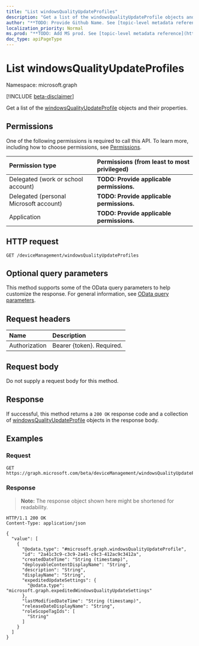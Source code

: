 ```yaml
---
title: "List windowsQualityUpdateProfiles"
description: "Get a list of the windowsQualityUpdateProfile objects and their properties."
author: "**TODO: Provide Github Name. See [topic-level metadata reference](https://msgo.azurewebsites.net/add/document/guidelines/metadata.html#topic-level-metadata)**"
localization_priority: Normal
ms.prod: "**TODO: Add MS prod. See [topic-level metadata reference](https://msgo.azurewebsites.net/add/document/guidelines/metadata.html#topic-level-metadata)**"
doc_type: apiPageType
---
```


# List windowsQualityUpdateProfiles
Namespace: microsoft.graph

[!INCLUDE [beta-disclaimer](../../includes/beta-disclaimer.md)]

Get a list of the [windowsQualityUpdateProfile](../resources/windowsqualityupdateprofile.md) objects and their properties.

## Permissions
One of the following permissions is required to call this API. To learn more, including how to choose permissions, see [Permissions](/graph/permissions-reference).

|Permission type|Permissions (from least to most privileged)|
|:---|:---|
|Delegated (work or school account)|**TODO: Provide applicable permissions.**|
|Delegated (personal Microsoft account)|**TODO: Provide applicable permissions.**|
|Application|**TODO: Provide applicable permissions.**|

## HTTP request

<!-- {
  "blockType": "ignored"
}
-->
``` http
GET /deviceManagement/windowsQualityUpdateProfiles
```

## Optional query parameters
This method supports some of the OData query parameters to help customize the response. For general information, see [OData query parameters](/graph/query-parameters).

## Request headers
|Name|Description|
|:---|:---|
|Authorization|Bearer {token}. Required.|

## Request body
Do not supply a request body for this method.

## Response

If successful, this method returns a `200 OK` response code and a collection of [windowsQualityUpdateProfile](../resources/windowsqualityupdateprofile.md) objects in the response body.

## Examples

### Request
<!-- {
  "blockType": "request",
  "name": "list_windowsqualityupdateprofile"
}
-->
``` http
GET https://graph.microsoft.com/beta/deviceManagement/windowsQualityUpdateProfiles
```


### Response
>**Note:** The response object shown here might be shortened for readability.
<!-- {
  "blockType": "response",
  "truncated": true,
  "@odata.type": "Collection(microsoft.graph.windowsQualityUpdateProfile)"
}
-->
``` http
HTTP/1.1 200 OK
Content-Type: application/json

{
  "value": [
    {
      "@odata.type": "#microsoft.graph.windowsQualityUpdateProfile",
      "id": "2a41c3c9-c3c9-2a41-c9c3-412ac9c3412a",
      "createdDateTime": "String (timestamp)",
      "deployableContentDisplayName": "String",
      "description": "String",
      "displayName": "String",
      "expeditedUpdateSettings": {
        "@odata.type": "microsoft.graph.expeditedWindowsQualityUpdateSettings"
      },
      "lastModifiedDateTime": "String (timestamp)",
      "releaseDateDisplayName": "String",
      "roleScopeTagIds": [
        "String"
      ]
    }
  ]
}
```

